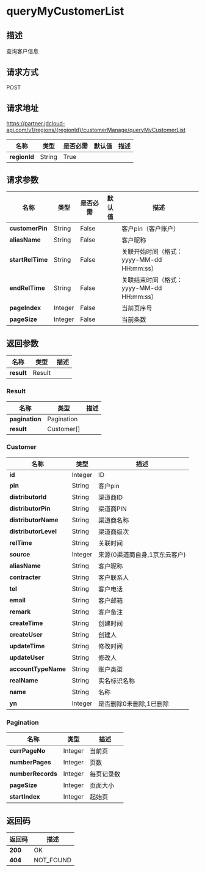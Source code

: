 # queryMyCustomerList


## 描述
查询客户信息

## 请求方式
POST

## 请求地址
https://partner.jdcloud-api.com/v1/regions/{regionId}/customerManage/queryMyCustomerList

|名称|类型|是否必需|默认值|描述|
|---|---|---|---|---|
|**regionId**|String|True| | |

## 请求参数
|名称|类型|是否必需|默认值|描述|
|---|---|---|---|---|
|**customerPin**|String|False| |客户pin（客户账户）|
|**aliasName**|String|False| |客户昵称|
|**startRelTime**|String|False| |关联开始时间（格式：yyyy-MM-dd HH:mm:ss）|
|**endRelTime**|String|False| |关联结束时间（格式：yyyy-MM-dd HH:mm:ss）|
|**pageIndex**|Integer|False| |当前页序号|
|**pageSize**|Integer|False| |当前条数|


## 返回参数
|名称|类型|描述|
|---|---|---|
|**result**|Result| |

### Result
|名称|类型|描述|
|---|---|---|
|**pagination**|Pagination| |
|**result**|Customer[]| |
### Customer
|名称|类型|描述|
|---|---|---|
|**id**|Integer|ID|
|**pin**|String|客户pin|
|**distributorId**|String|渠道商ID|
|**distributorPin**|String|渠道商PIN|
|**distributorName**|String|渠道商名称|
|**distributorLevel**|String|渠道商级次|
|**relTime**|String|关联时间|
|**source**|Integer|来源(0渠道商自身,1京东云客户)|
|**aliasName**|String|客户昵称|
|**contracter**|String|客户联系人|
|**tel**|String|客户电话|
|**email**|String|客户邮箱|
|**remark**|String|客户备注|
|**createTime**|String|创建时间|
|**createUser**|String|创建人|
|**updateTime**|String|修改时间|
|**updateUser**|String|修改人|
|**accountTypeName**|String|账户类型|
|**realName**|String|实名标识名称|
|**name**|String|名称|
|**yn**|Integer|是否删除0未删除,1已删除|
### Pagination
|名称|类型|描述|
|---|---|---|
|**currPageNo**|Integer|当前页|
|**numberPages**|Integer|页数|
|**numberRecords**|Integer|每页记录数|
|**pageSize**|Integer|页面大小|
|**startIndex**|Integer|起始页|

## 返回码
|返回码|描述|
|---|---|
|**200**|OK|
|**404**|NOT_FOUND|
